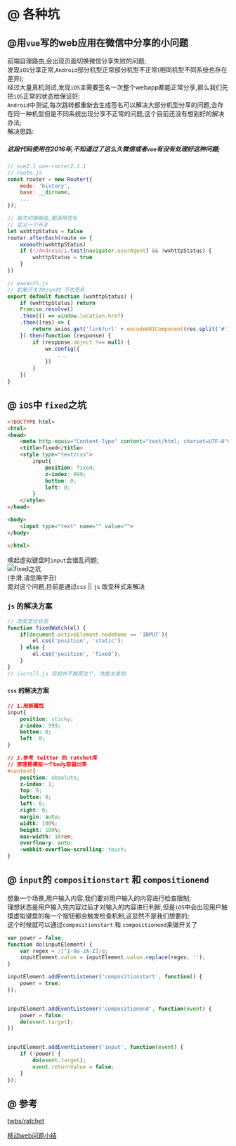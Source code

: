 # @ 各种坑

## @用`vue`写的web应用在微信中分享的小问题

前端自理路由,会出现页面切换微信分享失败的问题;   
发现`iOS`分享正常,`Android`部分机型正常部分机型不正常(相同机型不同系统也存在差异);   
经过大量真机测试,发现`iOS`主需要签名一次整个webapp都能正常分享,那么我们先把`iOS`正常的状态给保证好;   
`Android`中测试,每次跳转都重新去生成签名可以解决大部分机型分享的问题,会存在同一种机型但是不同系统出现分享不正常的问题,这个目前还没有想到好的解决办法;   
解决思路:   
##### 这段代码使用在2016年,不知道过了这么久微信或者`vue`有没有处理好这种问题;
```javascript
// vue2.1 vue-router2.1.1
// route.js
const router = new Router({
    mode: 'history',
    base: __dirname,
    ...
});

// 每次切换路由,都调用签名
// 定义一个开关
let wxhttpStatus = false
router.afterEach(route => {
    wxoauth(wxhttpStatus)
    if (!/Android/i.test(navigator.userAgent) && !wxhttpStatus) {
        wxhttpStatus = true
    }
})

// wxoauth.js
// 如果开关为true时 不去签名
export default function (wxhttpStatus) {
    if (wxhttpStatus) return
    Promise.resolve()
    .then(() => window.location.href)
    .then((res) => {
        return axios.get('link?url' + encodeURIComponent(res.split('#')[0]))
    }).then(function (response) {
        if (response.object !== null) {
            wx.config({
                ...
            })
        }
    })
}
```

## @ `iOS`中 `fixed`之坑

```html
<!DOCTYPE html>
<html>
<head>
    <meta http-equiv="Content-Type" content="text/html; charset=UTF-8">
    <title>fixed</title>
    <style type="text/css">
        input{
            position: fixed;
            z-index: 999;
            bottom: 0;
            left: 0;
        }
    </style>
</head>

<body>
    <input type="text" name="" value="">
</body>

</html>

```

唤起虚拟键盘时`input`会错乱问题;   
![fixed之坑](../images/IMG_0754.JPG)   
(手滑,请忽略字丑)    
面对这个问题,目前是通过`css` || `js` 改变样式来解决

### `js` 的解决方案

``` JavaScript
// 改变定位状态
function fixedWatch(el) {
    if(document.activeElement.nodeName == 'INPUT'){
        el.css('position', 'static');
    } else {
        el.css('position', 'fixed');
    }
}
// iscroll.js 目前并不推荐这个, 性能太差劲
```

#### `css` 的解决方案
```css
// 1.用新属性
input{
    position: sticky;
    z-index: 999;
    bottom: 0;
    left: 0;
}

// 2.参考 twitter 的 ratchet库
// 原理是模拟一个body容器出来
#content{
    position: absolute;
    z-index: 1;
    top: 0;
    bottom: 0;
    left: 0;
    right: 0;
    margin: auto;
    width: 100%;
    height: 100%;
    max-width: 10rem;
    overflow-y: auto;
    -webkit-overflow-scrolling: touch;
}
```


## @ `input`的 `compositionstart` 和 `compositionend`

想象一个场景,用户输入内容,我们要对用户输入的内容进行检查限制;   
理想状态是用户输入完内容过后才对输入的内容进行判断,但是`iOS`中会出现用户触摸虚拟键盘的每一个按钮都会触发检查机制,这显然不是我们想要的;   
这个时候就可以通过`compositionstart` 和 `compositionend`来做开关了

```javascript
var power = false;
function do(inputElement) {
    var regex = /[^1-9a-zA-Z]/g;
    inputElement.value = inputElement.value.replace(regex, '');
}

inputElement.addEventListener('compositionstart', function() {
    power = true;
});


inputElement.addEventListener('compositionend', function(event) {
    power = false;
    do(event.target);
})


inputElement.addEventListener('input', function(event) {
    if (!power) {
        do(event.target);
        event.returnValue = false;
    }
});

```

## @ 参考

[twbs/ratchet](https://github.com/twbs/ratche)

[移动web问题小结](http://www.alloyteam.com/2015/06/yi-dong-web-wen-ti-xiao-jie/)
